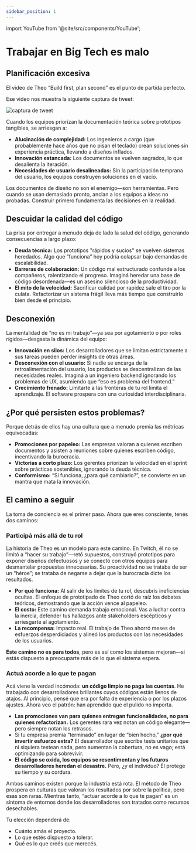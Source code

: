 ```yaml
---
sidebar_position: 1
---
```


import YouTube from '@site/src/components/YouTube';

# Trabajar en Big Tech es malo

## Planificación excesiva

El video de Theo “Build first, plan second” es el punto de partida perfecto.

<YouTube id="rosMfs3pZ_0" />

Ese video nos muestra la siguiente captura de tweet:

<div>
  <img src={require('@site/static/img/real-talk-time/tweet-capture.png').default} alt="captura de tweet" />
</div>

Cuando los equipos priorizan la documentación teórica sobre prototipos tangibles, se arriesgan a:

* **Alucinación de complejidad:** Los ingenieros a cargo (que probablemente hace años que no pisan el teclado) crean soluciones sin experiencia práctica, llevando a diseños inflados.
* **Innovación estancada:** Los documentos se vuelven sagrados, lo que desalienta la iteración.
* **Necesidades de usuario desalineadas:** Sin la participación temprana del usuario, los equipos construyen soluciones en el vacío.

Los documentos de diseño no son el enemigo—son herramientas. Pero cuando se usan demasiado pronto, anclan a los equipos a ideas no probadas. Construir primero fundamenta las decisiones en la realidad.

## Descuidar la calidad del código

La prisa por entregar a menudo deja de lado la salud del código, generando consecuencias a largo plazo:

* **Deuda técnica:** Los prototipos "rápidos y sucios" se vuelven sistemas heredados. Algo que “funciona” hoy podría colapsar bajo demandas de escalabilidad.
* **Barreras de colaboración:** Un código mal estructurado confunde a los compañeros, ralentizando el progreso. Imaginá heredar una base de código desordenada—es un asesino silencioso de la productividad.
* **El mito de la velocidad:** Sacrificar calidad por rapidez sale el tiro por la culata. Refactorizar un sistema frágil lleva más tiempo que construirlo bien desde el principio.

## Desconexión

La mentalidad de “no es mi trabajo”—ya sea por agotamiento o por roles rígidos—desgasta la dinámica del equipo:

* **Innovación en silos:** Los desarrolladores que se limitan estrictamente a sus tareas pueden perder insights de otras áreas.
* **Desconexión con el usuario:** Si nadie se encarga de la retroalimentación del usuario, los productos se descentralizan de las necesidades reales. Imaginá a un ingeniero backend ignorando los problemas de UX, asumiendo que “eso es problema del frontend.”
* **Crecimiento frenado:** Limitarte a las fronteras de tu rol limita el aprendizaje. El software prospera con una curiosidad interdisciplinaria.

## ¿Por qué persisten estos problemas?

Porque detrás de ellos hay una cultura que a menudo premia las métricas equivocadas:

* **Promociones por papeleo:** Las empresas valoran a quienes escriben documentos y asisten a reuniones sobre quienes escriben código, incentivando la burocracia.
* **Victorias a corto plazo:** Los gerentes priorizan la velocidad en el sprint sobre prácticas sostenibles, ignorando la deuda técnica.
* **Conformismo:** “Si funciona, ¿para qué cambiarlo?”, se convierte en un mantra que mata la innovación.

## El camino a seguir

La toma de conciencia es el primer paso. Ahora que eres consciente, tenés dos caminos:

### Participá más allá de tu rol

La historia de Theo es un modelo para este camino. En Twitch, él no se limitó a “hacer su trabajo”—retó supuestos, construyó prototipos para exponer diseños defectuosos y se conectó con otros equipos para desmantelar propuestas innecesarias. Su proactividad no se trataba de ser un “héroe”; se trataba de negarse a dejar que la burocracia dicte los resultados.

* **Por qué funciona:** Al salir de los límites de tu rol, descubrís ineficiencias ocultas. El enfoque de prototipado de Theo cortó de raíz los debates teóricos, demostrando que la acción vence al papeleo.
* **El costo:** Este camino demanda trabajo emocional. Vas a luchar contra la inercia, defender tus hallazgos ante stakeholders escépticos y arriesgarte al agotamiento.
* **La recompensa:** Impacto real. El trabajo de Theo ahorró meses de esfuerzos desperdiciados y alineó los productos con las necesidades de los usuarios.

**Este camino no es para todos**, pero es así como los sistemas mejoran—si estás dispuesto a preocuparte más de lo que el sistema espera.

### Actuá acorde a lo que te pagan

Acá viene la verdad incómoda: **un código limpio no paga las cuentas**. He trabajado con desarrolladores brillantes cuyos códigos están llenos de atajos. Al principio, pensé que era por falta de experiencia o por los plazos ajustes. Ahora veo el patrón: han aprendido que el pulido no importa.

* **Las promociones van para quienes entregan funcionalidades, no para quienes refactorizan.** Los gerentes rara vez notan un código elegante—pero siempre notan los retrasos.
* Si tu empresa premia “terminado” en lugar de “bien hecho,” **¿por qué invertir esfuerzo extra?** El desarrollador que escribe tests unitarios que ni siquiera testean nada, pero aumentan la cobertura, no es vago; está optimizando para sobrevivir.
* **El código se oxida, los equipos se resentimentan y los futuros desarrolladores heredan el desastre.** Pero, ¿y el individuo? Él protege su tiempo y su cordura.

Ambos caminos existen porque la industria está rota. El método de Theo prospera en culturas que valoran los resultados por sobre la política, pero esas son raras. Mientras tanto, “actuar acorde a lo que te pagan” es un síntoma de entornos donde los desarrolladores son tratados como recursos desechables.

Tu elección dependerá de:

* Cuánto amás el proyecto.
* Lo que estés dispuesto a tolerar.
* Qué es lo que creés que merecés.